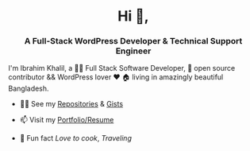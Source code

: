 <h1 align="center">Hi 👋,</h1>
<h3 align="center">A Full-Stack WordPress Developer & Technical Support Engineer</h3>

I'm Ibrahim Khalil, a 👨‍💻 Full Stack Software Developer,
🚀 open source contributor && WordPress lover ❤️
🏠 living in amazingly beautiful Bangladesh.

- 👨‍💻 See my  [Repositories](https://github.com/mdibrahimk48?tab=repositories) & [Gists](https://gist.github.com/mdibrahimk48)

- 📫 Visit my [Portfolio/Resume](https://www.ibrahimkhalil.xyz/)

- 🥳 Fun fact *Love to cook*, *Traveling*